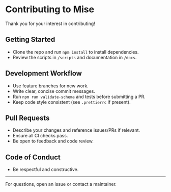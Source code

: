 # Contributing to Mise

Thank you for your interest in contributing!

## Getting Started
- Clone the repo and run `npm install` to install dependencies.
- Review the scripts in `/scripts` and documentation in `/docs`.

## Development Workflow
- Use feature branches for new work.
- Write clear, concise commit messages.
- Run `npm run validate-schema` and tests before submitting a PR.
- Keep code style consistent (see `.prettierrc` if present).

## Pull Requests
- Describe your changes and reference issues/PRs if relevant.
- Ensure all CI checks pass.
- Be open to feedback and code review.

## Code of Conduct
- Be respectful and constructive.

---
For questions, open an issue or contact a maintainer. 